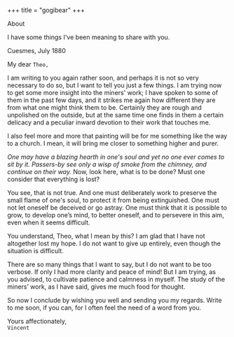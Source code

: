 +++
title = "gogibear"
+++

<div class="section">
<div class="section-title">About</div>

I have some things I've been meaning to share with you.

</div>

<div class="section">
<div class="section-title">Cuesmes, July 1880</div>

My dear `Theo,`

I am writing to you again rather soon, and perhaps it is not so very necessary to do so, but I want to tell you just a few things. I am trying now to get some more insight into the miners' work; I have spoken to some of them in the past few days, and it strikes me again how different they are from what one might think them to be. Certainly they are rough and unpolished on the outside, but at the same time one finds in them a certain delicacy and a peculiar inward devotion to their work that touches me.

I also feel more and more that painting will be for me something like the way to a church. I mean, it will bring me closer to something higher and purer.

*One may have a blazing hearth in one's soul and yet no one ever comes to sit by it. Passers-by see only a wisp of smoke from the chimney, and continue on their way.* Now, look here, what is to be done? Must one consider that everything is lost?

You see, that is not true. And one must deliberately work to preserve the small flame of one's soul, to protect it from being extinguished. One must not let oneself be deceived or go astray. One must think that it is possible to grow, to develop one’s mind, to better oneself, and to persevere in this aim, even when it seems difficult.

You understand, Theo, what I mean by this? I am glad that I have not altogether lost my hope. I do not want to give up entirely, even though the situation is difficult.

There are so many things that I want to say, but I do not want to be too verbose. If only I had more clarity and peace of mind! But I am trying, as you advised, to cultivate patience and calmness in myself. The study of the miners’ work, as I have said, gives me much food for thought.

So now I conclude by wishing you well and sending you my regards. Write to me soon, if you can, for I often feel the need of a word from you.

Yours affectionately,<br>
`Vincent`

</div>

<!-- <div class="section">
<div class="section-title">A Love Like That</div>

*Now I keep filling up my cup,*<br>
*until it spills over.*<br>

*Before,*<br>
*I kept buying bigger cups.*<br>

*It's made all the difference.*<br>

</div>

<div class="section">
<div class="section-title">Masque Off</div>

*Was I deceived, or did a sable cloud<br>
Turn forth her silver lining on the night?<br>
I did not err; there does a sable cloud<br>
Turn forth her silver lining on the night,<br>
And casts a gleam over this tufted grove.<br>*

`John Milton`

</div> 

<div class="section">
<div class="section-title">Socials</div>

- x: [@gogibear](https://x.com/gogibear)
- instagram: [@gogibear](https://instagram.com/gogibear)
- goodreads: [@gogibear](https://goodreads.com/gogibear)

</div>
-->